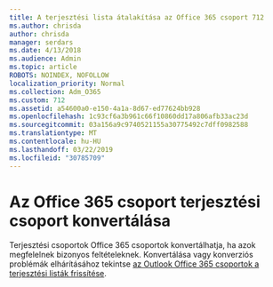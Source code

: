 ```yaml
---
title: A terjesztési lista átalakítása az Office 365 csoport 712
ms.author: chrisda
author: chrisda
manager: serdars
ms.date: 4/13/2018
ms.audience: Admin
ms.topic: article
ROBOTS: NOINDEX, NOFOLLOW
localization_priority: Normal
ms.collection: Adm_O365
ms.custom: 712
ms.assetid: a54600a0-e150-4a1a-8d67-ed77624bb928
ms.openlocfilehash: 1c93cf6a3b961c66f10860dd17a806afb33ac23d
ms.sourcegitcommit: 03a156a9c9740521155a30775492c7dff0982588
ms.translationtype: MT
ms.contentlocale: hu-HU
ms.lasthandoff: 03/22/2019
ms.locfileid: "30785709"
---
```

# <a name="convert-a-distribution-group-to-an-office-365-group"></a>Az Office 365 csoport terjesztési csoport konvertálása

Terjesztési csoportok Office 365 csoportok konvertálhatja, ha azok megfelelnek bizonyos feltételeknek. Konvertálása vagy konverziós problémák elhárításához tekintse [az Outlook Office 365 csoportok a terjesztési listák frissítése](https://support.office.com/article/787D7A75-E201-46F3-A242-F698162FF09F).
  

